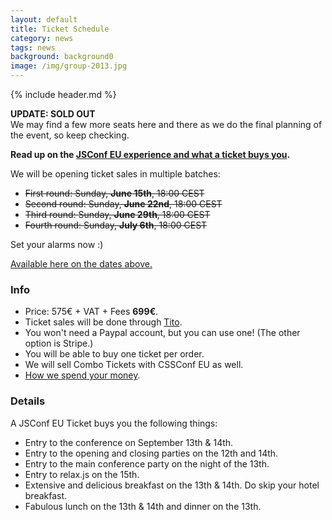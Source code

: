 ```yaml
---
layout: default
title: Ticket Schedule
category: news
tags: news
background: background0
image: /img/group-2013.jpg
---
```


{% include header.md %}

**UPDATE: SOLD OUT**<br>
We may find a few more seats here and there as we do the final planning of the event, so keep checking.

**Read up on the [JSConf EU experience and what a ticket buys you](/why/ "WHY JSConf EU").**

We will be opening ticket sales in multiple batches:

- <s>First round: Sunday, **June 15th**, 18:00 CEST</s>
- <s>Second round: Sunday, **June 22nd**, 18:00 CEST</s>
- <s>Third round: Sunday, **June 29th**, 18:00 CEST</s>
- <s>Fourth round: Sunday, **July 6th**, 18:00 CEST</s>

Set your alarms now :)

[Available here on the dates above.](https://tito.io/jsconfeu/jsconf-eu-2014)

### Info

- Price: 575€ + VAT + Fees **699€**.
- Ticket sales will be done through [Tito](https://tito.io/jsconfeu/jsconf-eu-2014).
- You won't need a Paypal account, but you can use one! (The other option is Stripe.)
- You will be able to buy one ticket per order.
- We will sell Combo Tickets with CSSConf EU as well.
- [How we spend your money](http://2013.jsconf.eu/news/2013/06/15/how-we-spend-your-money.html).

### Details

A JSConf EU Ticket buys you the following things:

- Entry to the conference on September 13th & 14th.
- Entry to the opening and closing parties on the 12th and 14th.
- Entry to the main conference party on the night of the 13th.
- Entry to relax.js on the 15th.
- Extensive and delicious breakfast on the 13th & 14th. Do skip your
hotel breakfast.
- Fabulous lunch on the 13th & 14th and dinner on the 13th.

